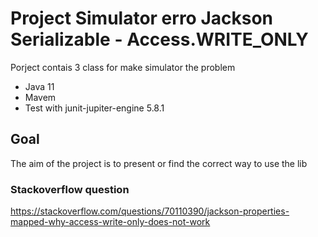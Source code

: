 # Project Simulator erro Jackson Serializable - Access.WRITE_ONLY

Porject contais 3 class for make simulator the problem


- Java 11
- Mavem 
- Test with junit-jupiter-engine 5.8.1


## Goal

The aim of the project is to present or find the correct way to use the lib

### Stackoverflow question

https://stackoverflow.com/questions/70110390/jackson-properties-mapped-why-access-write-only-does-not-work